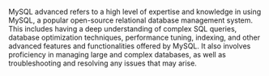 MySQL advanced refers to a high level of expertise and knowledge in using MySQL, a popular open-source relational database management system. This includes having a deep understanding of complex SQL queries, database optimization techniques, performance tuning, indexing, and other advanced features and functionalities offered by MySQL. It also involves proficiency in managing large and complex databases, as well as troubleshooting and resolving any issues that may arise.